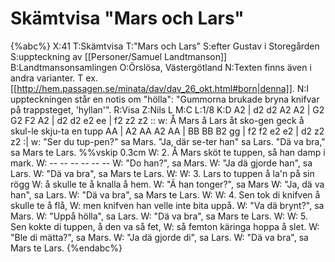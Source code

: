 # Skämtvisa "Mars och Lars"

{%abc%}
X:41
T:Skämtvisa
T:"Mars och Lars"
S:efter Gustav i Storegården
S:uppteckning av [[Personer/Samuel Landtmanson]]
B:Landtmansonsamlingen
O:Örslösa, Västergötland
N:Texten finns även i andra varianter. T ex. [[http://hem.passagen.se/minata/dav/dav_26_okt.html#born|denna]].
N:I uppteckningen står en notis om "hölla": "Gummorna brukade bryna knifvar på trappsteget, 'hyllan'".
R:Visa
Z:Nils L
M:C
L:1/8
K:D
A2 | d2 d2 A2 A2 | G2 G2 F2 A2 | d2 d2 e2 ee | f2 z2 z2 ::
w: Å Mars å Lars åt sko-gen geck å skul-le skju-ta en tupp
AA | A2 AA A2 AA | BB BB B2 gg | f2 f2 e2 e2 | d2 z2 z2 :|
w: "Ser du tup-pen?" sa Mars. "Ja, där se-ter han" sa Lars. "Dä va bra," sa Mars te Lars.
%%vskip 0.3cm
W: 2. Å Mars sköt te tuppen, så han damp i mark.
W: -- -- -- -- -- -- 
W: "Do han?", sa Mars.
W: "Ja dä gjorde han", sa Lars.
W: "Dä va bra", sa Mars te Lars.
W: 
W: 3. Lars to tuppen å la'n på sin rögg
W: å skulle te å knalla å hem.
W: "Ä han tonger?", sa Mars
W: "Ja, dä va han", sa Lars.
W: "Dä va bra", sa Mars te Lars.
W: 
W: 4. Sen tok di knifven å skulle te å flå,
W: men knifven han velle inte bita uppå.
W: "Va dä brynt?", sa Mars.
W: "Uppå hölla", sa Lars.
W: "Dä va bra", sa Mars te Lars.
W: 
W: 5. Sen kokte di tuppen, å den va så fet,
W: så femton käringa hoppa å slet.
W: "Ble di mätta?", sa Mars.
W: "Ja dä gjorde di", sa Lars.
W: "Dä va bra", sa Mars te Lars.
{%endabc%}
